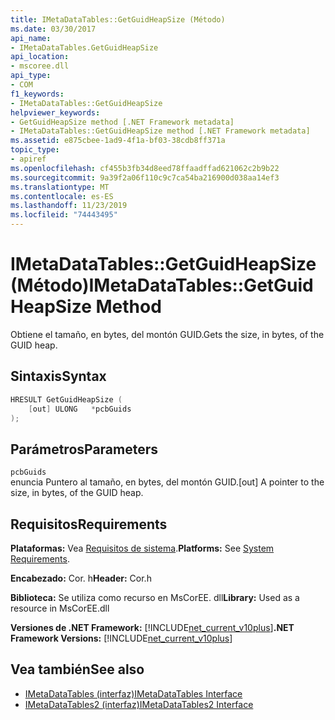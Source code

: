```yaml
---
title: IMetaDataTables::GetGuidHeapSize (Método)
ms.date: 03/30/2017
api_name:
- IMetaDataTables.GetGuidHeapSize
api_location:
- mscoree.dll
api_type:
- COM
f1_keywords:
- IMetaDataTables::GetGuidHeapSize
helpviewer_keywords:
- GetGuidHeapSize method [.NET Framework metadata]
- IMetaDataTables::GetGuidHeapSize method [.NET Framework metadata]
ms.assetid: e875cbee-1ad9-4f1a-bf03-38cdb8ff371a
topic_type:
- apiref
ms.openlocfilehash: cf455b3fb34d8eed78ffaadffad621062c2b9b22
ms.sourcegitcommit: 9a39f2a06f110c9c7ca54ba216900d038aa14ef3
ms.translationtype: MT
ms.contentlocale: es-ES
ms.lasthandoff: 11/23/2019
ms.locfileid: "74443495"
---
```

# <a name="imetadatatablesgetguidheapsize-method"></a><span data-ttu-id="56bdc-102">IMetaDataTables::GetGuidHeapSize (Método)</span><span class="sxs-lookup"><span data-stu-id="56bdc-102">IMetaDataTables::GetGuidHeapSize Method</span></span>
<span data-ttu-id="56bdc-103">Obtiene el tamaño, en bytes, del montón GUID.</span><span class="sxs-lookup"><span data-stu-id="56bdc-103">Gets the size, in bytes, of the GUID heap.</span></span>  
  
## <a name="syntax"></a><span data-ttu-id="56bdc-104">Sintaxis</span><span class="sxs-lookup"><span data-stu-id="56bdc-104">Syntax</span></span>  
  
```cpp  
HRESULT GetGuidHeapSize (  
    [out] ULONG   *pcbGuids  
);  
```  
  
## <a name="parameters"></a><span data-ttu-id="56bdc-105">Parámetros</span><span class="sxs-lookup"><span data-stu-id="56bdc-105">Parameters</span></span>  
 `pcbGuids`  
 <span data-ttu-id="56bdc-106">enuncia Puntero al tamaño, en bytes, del montón GUID.</span><span class="sxs-lookup"><span data-stu-id="56bdc-106">[out] A pointer to the size, in bytes, of the GUID heap.</span></span>  
  
## <a name="requirements"></a><span data-ttu-id="56bdc-107">Requisitos</span><span class="sxs-lookup"><span data-stu-id="56bdc-107">Requirements</span></span>  
 <span data-ttu-id="56bdc-108">**Plataformas:** Vea [Requisitos de sistema](../../../../docs/framework/get-started/system-requirements.md).</span><span class="sxs-lookup"><span data-stu-id="56bdc-108">**Platforms:** See [System Requirements](../../../../docs/framework/get-started/system-requirements.md).</span></span>  
  
 <span data-ttu-id="56bdc-109">**Encabezado:** Cor. h</span><span class="sxs-lookup"><span data-stu-id="56bdc-109">**Header:** Cor.h</span></span>  
  
 <span data-ttu-id="56bdc-110">**Biblioteca:** Se utiliza como recurso en MsCorEE. dll</span><span class="sxs-lookup"><span data-stu-id="56bdc-110">**Library:** Used as a resource in MsCorEE.dll</span></span>  
  
 <span data-ttu-id="56bdc-111">**Versiones de .NET Framework:** [!INCLUDE[net_current_v10plus](../../../../includes/net-current-v10plus-md.md)]</span><span class="sxs-lookup"><span data-stu-id="56bdc-111">**.NET Framework Versions:** [!INCLUDE[net_current_v10plus](../../../../includes/net-current-v10plus-md.md)]</span></span>  
  
## <a name="see-also"></a><span data-ttu-id="56bdc-112">Vea también</span><span class="sxs-lookup"><span data-stu-id="56bdc-112">See also</span></span>

- [<span data-ttu-id="56bdc-113">IMetaDataTables (interfaz)</span><span class="sxs-lookup"><span data-stu-id="56bdc-113">IMetaDataTables Interface</span></span>](../../../../docs/framework/unmanaged-api/metadata/imetadatatables-interface.md)
- [<span data-ttu-id="56bdc-114">IMetaDataTables2 (interfaz)</span><span class="sxs-lookup"><span data-stu-id="56bdc-114">IMetaDataTables2 Interface</span></span>](../../../../docs/framework/unmanaged-api/metadata/imetadatatables2-interface.md)
